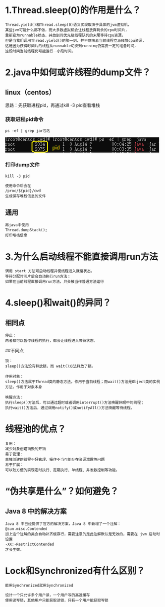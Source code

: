 # 1.Thread.sleep(0)的作用是什么？
```text
Thread.yield()和Thread.sleep(0)语义实现取决于具体的jvm虚拟机，
某些jvm可能什么都不做，而大多数虚拟机会让线程放弃剩余的cpu时间片，
重新变为runnable状态，并放到同优先级线程队列的末尾等待cpu资源。
但是当我们调用Thread.yield()的那一刻，并不意味着当前线程立马释放cpu资源，
这是因为获得时间片的线程从runnable切换到running仍需要一定的准备时间，
这段时间当前线程仍可能运行一小段时间。
```
# 2.java中如何或许线程的dump文件？
## linux（centos）
思路：先获取进程pid，再通过kill -3 pid查看堆栈
### 获取进程pid命令
```shell
ps -ef | grep jar包名
```
![shell1](shell1.PNG)
### 
### 打印dump文件
```shell
kill -3 pid
```
```text
使用命令后会在 
/proc/${pid}/cwd
生成保存堆栈信息的文件
```

##  通用
```text
再java中使用
Thread.dumpStack();
打印堆栈信息
```
# 3.为什么启动线程不能直接调用run方法
```text
调用 start 方法可启动线程并使线程进入就绪状态，
等待分配时间片后会自动执行run方法；
如果在当前线程直接调用run方法，只会被当作普通方法运行
```

# 4.sleep()和wait()的异同？
## 相同点
```text
停止：
两者都可以暂停线程的执行，都会让线程进入等待状态。
```
##不同点
```text
锁：
sleep()方法没有释放锁，而 wait()方法释放了锁。

作用对象：
sleep()方法属于Thread类的静态方法，作用于当前线程；而wait()方法是Object类的实例方法，作用于对象本身

唤醒方法：
执行sleep()方法后，可以通过超时或者调用interrupt()方法唤醒休眠中的线程；
执行wait()方法后，通过调用notify()或notifyAll()方法唤醒等待线程。
```
# 线程池的优点？
```text
复用：
减少对象创建销毁的开销
易于管理：
单独创建的线程不好管理，操作不当可能存在资源泄露等问题
易于扩展：
可以较方便的实现定时执行、定期执行、单线程、并发数控制等功能。
```

# “伪共享是什么”？如何避免？
## Java 8 中的解决方案
```text
Java 8 中已经提供了官方的解决方案，Java 8 中新增了一个注解： 
@sun.misc.Contended
加上这个注解的类会自动补齐缓存行，需要注意的是此注解默认是无效的，需要在 jvm 启动时设置 
-XX:-RestrictContended
才会生效。
```
# Lock和Synchronized有什么区别？
```text
能用Synchronized就用Synchronized
```

```text
设计一个只允许多个用户读，一个用户写的高速缓存
使用读写锁，其他用户只能获取读锁，只有一个用户能获取写锁
```

